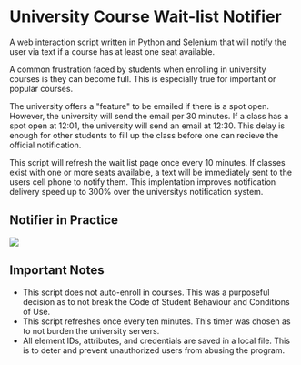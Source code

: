 # University Course Wait-list Notifier

A web interaction script written in Python and Selenium that will notify the user via text if a course has at least one seat available. 

A common frustration faced by students when enrolling in university courses is they can become full. This is especially true for important or popular courses. 

The university offers a "feature" to be emailed if there is a spot open. However, the university will send the email per 30 minutes. If a class has a spot open at 12:01, the university will send an email at 12:30. This delay is enough for other students to fill up the class before one can recieve the official notification. 

This script will refresh the wait list page once every 10 minutes. If classes exist with one or more seats available, a text will be immediately sent to the users cell phone to notify them. This implentation improves notification delivery speed up to 300% over the universitys notification system. 

## Notifier in Practice
![](https://i.imgur.com/4nOpJ1W.jpg)




## Important Notes
- This script does not auto-enroll in courses. This was a purposeful decision as to not break the Code of Student Behaviour and Conditions of Use.
- This script refreshes once every ten minutes. This timer was chosen as to not burden the university servers.
- All element IDs, attributes, and credentials are saved in a local file. This is to deter and prevent unauthorized users from abusing the program. 
